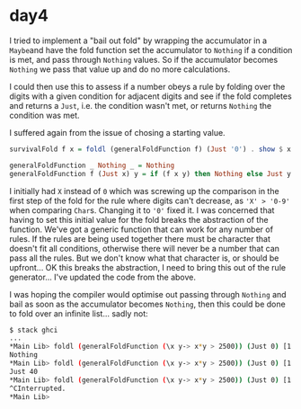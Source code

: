 # day4

I tried to implement a "bail out fold" by wrapping the accumulator in a
`Maybe`and have the fold function set the accumulator to `Nothing` if a
condition is met, and pass through `Nothing` values. So if the accumulator
becomes `Nothing` we pass that value up and do no more calculations.

I could then use this to assess if a number obeys a rule by folding over
the digits with a given condition for adjacent digits and see if the fold
completes and returns a `Just`, i.e. the condition wasn't met, or returns
`Nothing` the condition was met.

I suffered again from the issue of chosing a starting value.

```haskell
survivalFold f x = foldl (generalFoldFunction f) (Just '0') . show $ x

generalFoldFunction _ Nothing _ = Nothing
generalFoldFunction f (Just x) y = if (f x y) then Nothing else Just y
```

I initially had `X` instead of `0` which was screwing up the comparison in
the first step of the fold for the rule where digits can't decrease, as
`'X' > '0-9'` when comparing `Char`s.  Changing it to `'0'` fixed it.  I
was concerned that having to set this initial value for the fold breaks the
abstraction of the function.  We've got a generic function that can work
for any number of rules. If the rules are being used together there must be
character that doesn't fit all conditions, otherwise there will never be a
number that can pass all the rules.  But we don't know what that character
is, or should be upfront...  OK this breaks the abstraction, I need to
bring this out of the rule generator... I've updated the code from the
above.


I was hoping the compiler would optimise out passing through `Nothing` and
bail as soon as the accumulator becomes `Nothing`, then this could be done
to fold over an infinite list... sadly not:

```bash
$ stack ghci
...
*Main Lib> foldl (generalFoldFunction (\x y-> x*y > 2500)) (Just 0) [1..100]
Nothing
*Main Lib> foldl (generalFoldFunction (\x y-> x*y > 2500)) (Just 0) [1..40]
Just 40
*Main Lib> foldl (generalFoldFunction (\x y-> x*y > 2500)) (Just 0) [1..]
^CInterrupted.
*Main Lib>
```
